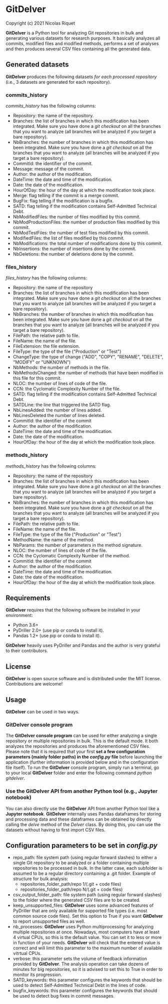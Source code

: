 # GitDelver

Copyright (c) 2021 Nicolas Riquet

**GitDelver** is a Python tool for analyzing Git repositories in bulk and generating various datasets for research purposes. It basically analyzes all commits, modified files and modified methods, performs a set of analyses and then produces several CSV files containing all the generated data.

## Generated datasets

**GitDelver** produces the following datasets *for each processed repository* (i.e., 3 datasets are generated for each repository).

### commits_history

*commits_history* has the following columns:

* Repository: the name of the repository.
* Branches: the list of branches in which this modification has been integrated. Make sure you have done a *git checkout* on all the branches that you want to analyze (all branches will be analyzed if you target a bare repository).
* NbBranches: the number of branches in which this modification has been integrated. Make sure you have done a *git checkout* on all the branches that you want to analyze (all branches will be analyzed if you target a bare repository).
* CommitId: the identifier of the commit.
* Message: message of the commit.
* Author: the author of the modification.
* DateTime: the date and time of the modification.
* Date: the date of the modification.
* HourOfDay: the hour of the day at which the modification took place.
* Merge: flag telling if the commit is a merge commit.
* BugFix: flag telling if the modification is a bugfix.
* SATD: flag telling if the modification contains Self-Admitted Technical Debt.
* NbModifiedFiles: the number of files modified by this commit.
* NbModProductionFiles: the number of production files modified by this commit.
* NbModTestFiles: the number of test files modified by this commit.
* ModifiedFiles: the list of files modified by this commit.
* NbModifications: the total number of modifications done by this commit.
* NbInsertions: the number of insertions done by the commit.
* NbDeletions: the number of deletions done by the commit.

### files_history

*files_history* has the following columns:

* Repository: the name of the repository
* Branches: the list of branches in which this modification has been integrated. Make sure you have done a *git checkout* on all the branches that you want to analyze (all branches will be analyzed if you target a bare repository).
* NbBranches: the number of branches in which this modification has been integrated. Make sure you have done a *git checkout* on all the branches that you want to analyze (all branches will be analyzed if you target a bare repository).
* FilePath: the relative path to file.
* FileName: the name of the file.
* FileExtension: the file extension.
* FileType: the type of the file ("Production" or "Test")
* ChangeType: the type of change ("ADD", "COPY", "RENAME", "DELETE", "MODIFY" or "UNKNOWN")
* NbMethods: the number of methods in the file.
* NbMethodsChanged: the number of methods that have been modified in this file for this commit.
* NLOC: the number of lines of code of the file.
* CCN: the Cyclomatic Complexity Number of the file.
* SATD: flag telling if the modification contains Self-Admitted Technical Debt.
* SATDLine: the line that triggered the SATD flag.
* NbLinesAdded: the number of lines added.
* NbLinesDeleted the number of lines deleted.
* CommitId: the identifier of the commit
* Author: the author of the modification.
* DateTime: the date and time of the modification.
* Date: the date of the modification.
* HourOfDay: the hour of the day at which the modification took place.

### methods_history

*methods_history* has the following columns:

* Repository: the name of the repository
* Branches: the list of branches in which this modification has been integrated. Make sure you have done a *git checkout* on all the branches that you want to analyze (all branches will be analyzed if you target a bare repository).
* NbBranches: the number of branches in which this modification has been integrated. Make sure you have done a *git checkout* on all the branches that you want to analyze (all branches will be analyzed if you target a bare repository).
* FilePath: the relative path to file.
* FileName: the name of the file.
* FileType: the type of the file ("Production" or "Test")
* MethodName: the name of the method.
* NbParams: the number of parameters in the method signature.
* NLOC: the number of lines of code of the file.
* CCN: the Cyclomatic Complexity Number of the method.
* CommitId: the identifier of the commit
* Author: the author of the modification.
* DateTime: the date and time of the modification.
* Date: the date of the modification.
* HourOfDay: the hour of the day at which the modification took place.

## Requirements

**GitDelver** requires that the following software be installed in your environment:

* Python 3.6+
* PyDriller 2.0+ (use pip or conda to install it).
* Pandas 1.2+ (use pip or conda to install it).

**GitDelver** heavily uses PyDriller and Pandas and the author is very grateful to their contributors.

## License

**GitDelver** is open source software and is distributed under the MIT license. Contributions are welcome!

## Usage

**GitDelver** can be used in two ways.

### GitDelver console program

The **GitDelver console program** can be used for either analyzing a single repository or multiple repositories in bulk. This is the default mode. It both analyzes the repositories and produces the aforementioned CSV files. Please note that it is required that your first **set a few configuration parameters (mainly folder paths) in the *config.py* file** before launching the application (further information is provided below and in the configuration file itself). To run the **GitDelver** console program, simply run a terminal, go to your local **GitDelver** folder and enter the following command *python gitdelver*.

### Use the GitDelver API from another Python tool (e.g., Jupyter notebook)

You can also directly use the **GitDelver** API from another Python tool like a **Jupyter notebook**. **GitDelver** internally uses Pandas dataframes for storing and processing data and these dataframes can be obtained by directly calling the *delve* method of the *Delver* class. By doing this, you can use the datasets without having to first import CSV files.

## Configuration parameters to be set in *config.py*

* repo_path: file system path (using regular forward slashes) to either a single Git repository to be analyzed or a folder containing multiple repositories to be processed in bulk. In the latter case, each subfolder is assumed to be a regular directory containing a .git folder. Example of structure for bulk analysis:
  * repositories_folder_path/repo 1/(.git + code files)
  * repositories_folder_path/repo N/(.git + code files)  
* csv_output_folder_path: file system path (using regular forward slashes) to the folder where the generated CSV files are to be created.
* keep_unsupported_files: **GitDelver** uses some advanced features of PyDriller that are only available for supported file types (i.e. most common source code files). Set this option to True if you want **GitDelver** to report unsupported files as well.
* nb_processes: **GitDelver** uses Python multiprocessing for analyzing multiple repositories at once. Nowadays, most computers have at least 4 virtual CPUs, so this is the default value. You can set it to less or more in function of your needs. **GitDelver** will check that the entered value is correct and will limit this parameter to the maximum number of available vitrtual CPUs.
* verbose: this parameter sets the volume of feedback information provided by **GitDelver**. The analysis operation can take dozens of minutes for big repositories, so it is advised to set this to True in order to monitor its progression.
* SATD_keywords: this parameter configures the keywords that should be used to detect Self-Admitted Technical Debt in the lines of code.
* bugfix_keywords: this parameter configures the keywords that should be used to detect bug fixes in commit messages.
